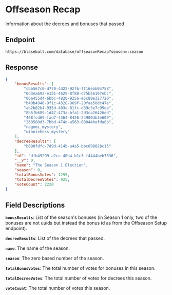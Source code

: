 # Offseason Recap

Information about the decrees and bonuses that passed

## Endpoint

`https://blaseball.com/database/offseasonRecap?season=:season`

## Response

```json
{
    "bonusResults": [
        "cbb567c0-d770-4d22-92f6-ff16ebb94758",
        "0d3ea692-e151-4629-8f88-d75b56107ebc",
        "06a455d4-6bbc-4820-9256-e5c89e327720",
        "b40b4946-9f1c-4328-969f-20fae50dc47e",
        "ab2b02b4-935d-403e-81fc-d39c3e7c95ee",
        "8b5fb689-1d47-473a-bfa1-2d3ca26426ed",
        "468fcd69-fad7-4364-8426-24900db3e609",
        "268580d3-7bbd-474d-a563-08044bafda8b",
        "nagomi_mystery",
        "winniehess_mystery"
    ],
    "decreeResults": [
        "b090fdfc-7d9d-414b-a4a5-bbc698028c15"
    ],
    "id": "dfb49299-a2cc-40b4-b1c3-f4444beb7336",
    "__v": 0,
    "name": "The Season 1 Election",
    "season": 0,
    "totalBonusVotes": 1295,
    "totalDecreeVotes": 925,
    "voteCount": 2220
}
```

## Field Descriptions

**`bonusResults`**: List of the season's bonuses (in Season 1 only, two of the bonuses are not uuids but instead the bonus id as from the Offseason Setup endpoint).

**`decreeResults`**: List of the decrees that passed.

**`name`**: The name of the season.

**`season`**: The zero based number of the season.

**`totalBonusVotes`**: The total number of votes for bonuses in this season.

**`totalDecreeVotes`**: The total number of votes for decrees this season.

**`voteCount`**: The total number of votes this season.